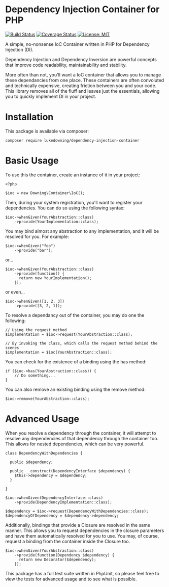 # Dependency Injection Container for PHP


[![Build Status](https://travis-ci.org/lukeraymonddowning/DependencyInjectionContainer.svg?branch=master)](https://travis-ci.org/lukeraymonddowning/DependencyInjectionContainer)
[![Coverage Status](https://coveralls.io/repos/github/lukeraymonddowning/DependencyInjectionContainer/badge.svg?branch=master)](https://coveralls.io/github/lukeraymonddowning/DependencyInjectionContainer?branch=master)
[![License: MIT](https://img.shields.io/badge/License-MIT-yellow.svg)](https://opensource.org/licenses/MIT)

A simple, no-nonsense IoC Container written in PHP for Dependency Injection (DI).

Dependency Injection and Dependency Inversion are powerful concepts that improve code readability, maintainability and stability.

More often than not, you'll want a IoC container that allows you to manage these dependancies from one place. These containers are often convoluted and technically expensive, creating friction between you and your code. This library removes all of the fluff and leaves just the essentials, allowing you to quickly implement DI in your project.

# Installation
This package is available via composer:

`composer require lukedowning/dependency-injection-container`

# Basic Usage
To use this the container, create an instance of it in your project:

```
<?php

$ioc = new Downing\Container\IoC();
```

Then, during your system registration, you'll want to register your dependencies. You can do so using the following syntax:

```
$ioc->whenGiven(YourAbstraction::class)
    ->provide(YourImplementation::class);
```

You may bind almost any abstraction to any implementation, and it will be resolved for you. For example:

```
$ioc->whenGiven("foo")
    ->provide("bar");
```

or...

```
$ioc->whenGiven(YourAbstraction::class)
    ->provide(function() {
      return new YourImplementation();
    });
```

or even...

```
$ioc->whenGiven([1, 2, 3])
    ->provide([3, 2, 1]);
```

To resolve a dependancy out of the container, you may do one the following:

```
// Using the request method
$implementation = $ioc->request(YourAbstraction::class);

// By invoking the class, which calls the request method behind the scenes
$implementation = $ioc(YourAbstraction::class);
```

You can check for the existence of a binding using the has method:

```
if ($ioc->has(YourAbstraction::class)) {
    // Do something...
}
```

You can also remove an existing binding using the remove method:

```
$ioc->remove(YourAbstraction::class);
```

# Advanced Usage

When you resolve a dependency through the container, it will attempt to resolve any dependencies of that dependency through the container too. This allows for nested dependencies, which can be very powerful.

```
class DependencyWithDependencies {
  
  public $dependency;
  
  public __construct(DependencyInterface $dependency) {
    $this->dependency = $dependency;
  }
  
}

$ioc->whenGiven(DependencyInterface::class)
    ->provide(DependencyImplementation::class);
    
$dependency = $ioc->request(DependencyWithDependencies::class);
$dependencyOfDependency = $dependency->dependency;
```

Additionally, bindings that provide a Closure are resolved in the same manner. This allows you to request dependencies in the closure parameters and have them automatically resolved for you to use. You may, of course, request a binding from the container inside the Closure too.

```
$ioc->whenGiven(YourAbstraction::class)
    ->provide(function(Dependency $dependency) {
      return new Decorator($dependency);
    });
```

This package has a full test suite written in PhpUnit, so please feel free to view the tests for advanced usage and to see what is possible.
